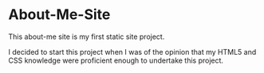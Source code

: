 # About-Me-Site

This about-me site is my first static site project. 

I decided to start this project when I was of the opinion that my HTML5 and CSS knowledge were proficient enough to undertake this project.